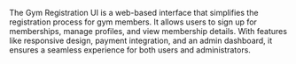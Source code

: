 The Gym Registration UI is a web-based interface that simplifies the registration process for gym members. It allows users to sign up for memberships, manage profiles, and view membership details. With features like responsive design, payment integration, and an admin dashboard, it ensures a seamless experience for both users and administrators.









